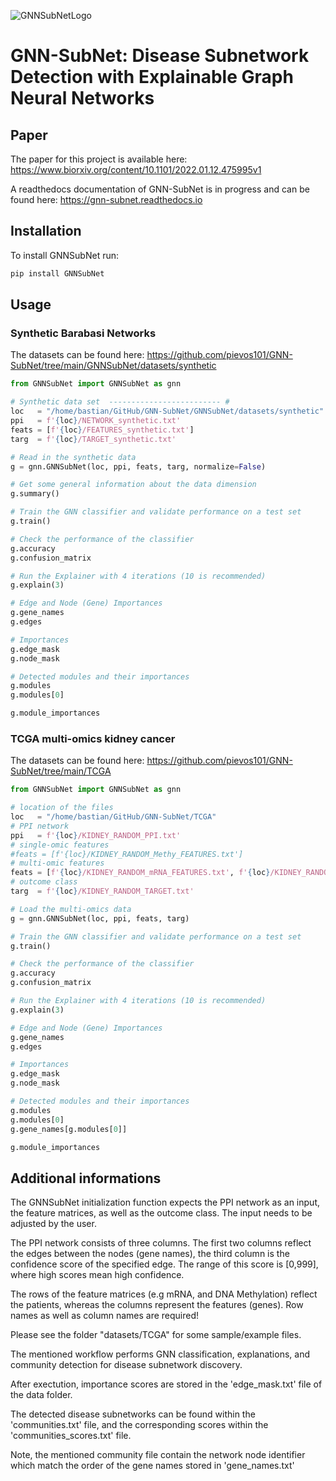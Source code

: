 ![GNNSubNetLogo](https://github.com/pievos101/GNN-SubNet/blob/main/GNNSubNet_plot.png)

# GNN-SubNet: Disease Subnetwork Detection with Explainable Graph Neural Networks

## Paper 

The paper for this project is available here: <https://www.biorxiv.org/content/10.1101/2022.01.12.475995v1> 

A readthedocs documentation of GNN-SubNet is in progress and can be found here:
<https://gnn-subnet.readthedocs.io>

## Installation

To install GNNSubNet run:

```python
pip install GNNSubNet
```
## Usage

### Synthetic Barabasi Networks

The datasets can be found here: 
https://github.com/pievos101/GNN-SubNet/tree/main/GNNSubNet/datasets/synthetic

```python
from GNNSubNet import GNNSubNet as gnn

# Synthetic data set  ------------------------- #
loc   = "/home/bastian/GitHub/GNN-SubNet/GNNSubNet/datasets/synthetic"
ppi   = f'{loc}/NETWORK_synthetic.txt'
feats = [f'{loc}/FEATURES_synthetic.txt']
targ  = f'{loc}/TARGET_synthetic.txt'

# Read in the synthetic data
g = gnn.GNNSubNet(loc, ppi, feats, targ, normalize=False)

# Get some general information about the data dimension
g.summary()

# Train the GNN classifier and validate performance on a test set
g.train()

# Check the performance of the classifier
g.accuracy
g.confusion_matrix

# Run the Explainer with 4 iterations (10 is recommended)
g.explain(3)

# Edge and Node (Gene) Importances 
g.gene_names
g.edges

# Importances
g.edge_mask
g.node_mask

# Detected modules and their importances
g.modules
g.modules[0]

g.module_importances

```

### TCGA multi-omics kidney cancer
The datasets can be found here:
https://github.com/pievos101/GNN-SubNet/tree/main/TCGA

```python
from GNNSubNet import GNNSubNet as gnn

# location of the files
loc   = "/home/bastian/GitHub/GNN-SubNet/TCGA"
# PPI network
ppi   = f'{loc}/KIDNEY_RANDOM_PPI.txt'
# single-omic features
#feats = [f'{loc}/KIDNEY_RANDOM_Methy_FEATURES.txt']
# multi-omic features
feats = [f'{loc}/KIDNEY_RANDOM_mRNA_FEATURES.txt', f'{loc}/KIDNEY_RANDOM_Methy_FEATURES.txt']
# outcome class
targ  = f'{loc}/KIDNEY_RANDOM_TARGET.txt'

# Load the multi-omics data 
g = gnn.GNNSubNet(loc, ppi, feats, targ)

# Train the GNN classifier and validate performance on a test set
g.train()

# Check the performance of the classifier
g.accuracy
g.confusion_matrix

# Run the Explainer with 4 iterations (10 is recommended)
g.explain(3)

# Edge and Node (Gene) Importances 
g.gene_names
g.edges

# Importances
g.edge_mask
g.node_mask

# Detected modules and their importances
g.modules
g.modules[0]
g.gene_names[g.modules[0]]

g.module_importances

```

## Additional informations

The GNNSubNet initialization function  expects the PPI network as an input, the feature matrices, as well as the outcome class. The input needs to be adjusted by the user.

The PPI network consists of three columns.
The first two columns reflect the edges between the nodes (gene names), the third column is the confidence score of the specified edge. The range of this score is [0,999], where high scores mean high confidence.

The rows of the feature matrices (e.g mRNA, and DNA Methylation) reflect the patients, whereas the columns represent the features (genes). Row names as well as column names are required!

Please see the folder "datasets/TCGA" for some sample/example files.

The mentioned workflow performs GNN classification, explanations, and community detection for disease subnetwork discovery. 

After exectution, importance scores are stored in the 'edge_mask.txt' file of the data folder. 

The detected disease subnetworks can be found within the 'communities.txt' file, and the corresponding scores within the 'communities_scores.txt' file.

Note, the mentioned community file contain the network node identifier which match the order of the gene names stored in 'gene_names.txt'

  
